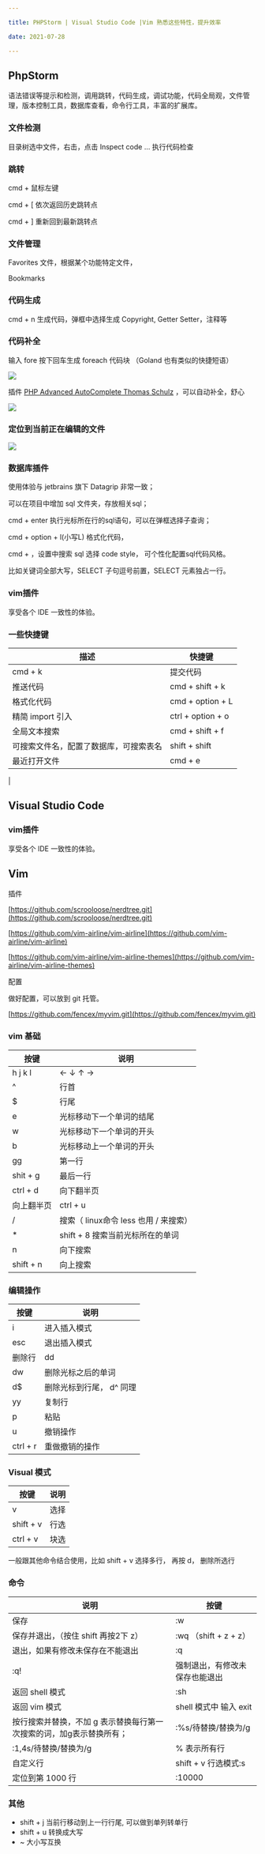 ```yaml
---

title: PHPStorm | Visual Studio Code |Vim 熟悉这些特性，提升效率

date: 2021-07-28

---
```


## PhpStorm

语法错误等提示和检测，调用跳转，代码生成，调试功能，代码全局观，文件管理，版本控制工具，数据库查看，命令行工具，丰富的扩展库。

### 文件检测

目录树选中文件，右击，点击 Inspect code … 执行代码检查

### 跳转

cmd + 鼠标左键

cmd + [  依次返回历史跳转点

cmd + ]  重新回到最新跳转点

### 文件管理

Favorites 文件，根据某个功能特定文件，

Bookmarks

### 代码生成

cmd + n 生成代码，弹框中选择生成 Copyright, Getter Setter，注释等

### 代码补全

输入 fore 按下回车生成 foreach 代码块 （Goland 也有类似的快捷短语）

![](/images/image-20210130-153427-b0bbeba2-773a-4113-882f-64d652a9e211.png)

插件 [PHP Advanced AutoComplete Thomas Schulz](https://plugins.jetbrains.com/plugin/7276-php-advanced-autocomplete) ，可以自动补全，舒心

![](/images/image-20210130-153233-e0beb7ac-0503-4a89-b804-7c0107b22f36.png)

### 定位到当前正在编辑的文件

![](/images/image-20210130-151448-745ec57e-3214-4a69-81ba-3b7e1567af79.png)

### 数据库插件

使用体验与 jetbrains 旗下 Datagrip 非常一致；

可以在项目中增加 sql 文件夹，存放相关sql；

cmd + enter 执行光标所在行的sql语句，可以在弹框选择子查询；

cmd + option + l(小写L) 格式化代码，

cmd + ，设置中搜索 sql 选择 code style， 可个性化配置sql代码风格。

比如关键词全部大写，SELECT 子句逗号前置，SELECT 元素独占一行。

### vim插件

享受各个 IDE 一致性的体验。

### 一些快捷键

|描述|快捷键|
|----|----|
|cmd + k|提交代码|
|推送代码|cmd + shift + k|
|格式化代码|cmd + option + L|
|精简 import 引入|ctrl + option + o|
|全局文本搜索|cmd + shift + f|
|可搜索文件名，配置了数据库，可搜索表名|shift + shift|
|最近打开文件|cmd + e|
|

## Visual Studio Code

### vim插件

享受各个 IDE 一致性的体验。

## Vim

插件

[https://github.com/scrooloose/nerdtree.git](https://github.com/scrooloose/nerdtree.git)

[https://github.com/vim-airline/vim-airline](https://github.com/vim-airline/vim-airline)

[https://github.com/vim-airline/vim-airline-themes](https://github.com/vim-airline/vim-airline-themes)

配置

做好配置，可以放到 git 托管。

[https://github.com/fencex/myvim.git](https://github.com/fencex/myvim.git)

### vim 基础

|按键|说明|
|----|----|
|h j k l|← ↓ ↑ →|
|^|行首|
|$|行尾|
|e|光标移动下一个单词的结尾|
|w|光标移动下一个单词的开头|
|b|光标移动上一个单词的开头|
|gg|第一行|
|shit + g|最后一行|
|ctrl + d|向下翻半页|
|向上翻半页|ctrl + u|
|/|搜索（ linux命令 less 也用 / 来搜索）|
|*|shift + 8 搜索当前光标所在的单词|
|n|向下搜索|
|shift + n|向上搜索|

### 编辑操作

|按键|说明|
|----|----|
|i|进入插入模式|
|esc|退出插入模式|
|删除行|dd|
|dw|删除光标之后的单词|
|d$|删除光标到行尾， d^ 同理|
|yy|复制行|
|p|粘贴|
|u|撤销操作|
|ctrl + r|重做撤销的操作|

### Visual 模式

|按键|说明|
|----|----|
|v|选择|
|shift + v|行选|
|ctrl + v|块选|

一般跟其他命令结合使用，比如 shift + v 选择多行， 再按 d， 删除所选行

### 命令

|说明|按键|
|----|----|
|保存|:w|
|保存并退出，（按住 shift 再按2下 z）|:wq （shift + z + z）|
|退出，如果有修改未保存在不能退出|:q|
|:q!|强制退出，有修改未保存也能退出|
|返回 shell 模式|:sh|
|返回 vim 模式|shell 模式中 输入 exit|
|按行搜索并替换，不加 g 表示替换每行第一次搜索的词，加g表示替换所有；|:%s/待替换/替换为/g|
|:1,4s/待替换/替换为/g|% 表示所有行|
|自定义行|shift + v 行选模式:s|
|定位到第 1000 行|:10000|

### 其他

- shift + j 当前行移动到上一行行尾, 可以做到单列转单行
- shift + u 转换成大写
- ~ 大小写互换